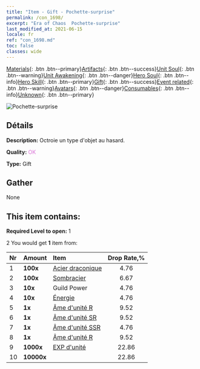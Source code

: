```yaml
---
title: "Item - Gift - Pochette-surprise"
permalink: /con_1698/
excerpt: "Era of Chaos  Pochette-surprise"
last_modified_at: 2021-06-15
locale: fr
ref: "con_1698.md"
toc: false
classes: wide
---
```

 [Materials](/ItemsFR/){: .btn .btn--primary}[Artifacts](/ItemsFR/Artifacts/){: .btn .btn--success}[Unit Soul](/ItemsFR/UnitSoul/){: .btn .btn--warning}[Unit Awakening](/ItemsFR/UnitAwakening/){: .btn .btn--danger}[Hero Soul](/ItemsFR/HeroSoul/){: .btn .btn--info}[Hero Skill](/ItemsFR/HeroSkill/){: .btn .btn--primary}[Gift](/ItemsFR/Gift/){: .btn .btn--success}[Event related](/ItemsFR/Events/){: .btn .btn--warning}[Avatars](/ItemsFR/Avatars/){: .btn .btn--danger}[Consumables](/ItemsFR/Consumables/){: .btn .btn--info}[Unknown](/ItemsFR/Unknown/){: .btn .btn--primary}

 ![Pochette-surprise](/images/t/i_907314.png)

## Détails
 **Description:** Octroie un type d'objet au hasard.

 **Quality:** <span style="color: #DA70D6">OK</span>

 **Type:** Gift

## Gather

  None

## This item contains:

 **Required Level to open:** 1

 2 You would get **1** item  from:

  | Nr | Amount |     Item    | Drop Rate,% |
  |:---|:-------|:------------|:---------:|
  | 1 |  **100x** | [Acier draconique](/ItemsFR/con_880/) | 4.76 | 
  | 2 |  **100x** | [Sombracier](/ItemsFR/con_881/) | 6.67 | 
  | 3 |  **10x** | Guild Power | 4.76 | 
  | 4 |  **10x** | [Énergie](/ItemsFR/con_900/) | 4.76 | 
  | 5 |  **1x** | [Âme d'unité R](/ItemsFR/con_533/) | 9.52 | 
  | 6 |  **1x** | [Âme d'unité SR](/ItemsFR/con_534/) | 9.52 | 
  | 7 |  **1x** | [Âme d'unité SSR](/ItemsFR/con_535/) | 4.76 | 
  | 8 |  **1x** | [Âme d'unité R](/ItemsFR/con_533/) | 9.52 | 
  | 9 |  **1000x** | [EXP d'unité](/ItemsFR/con_902/) | 22.86 | 
  | 10 |  **10000x** | <i class="fas fa-coins"/> | 22.86 | 
